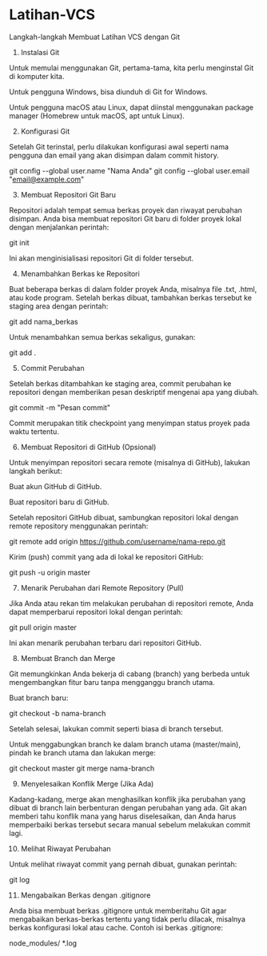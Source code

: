 # Latihan-VCS

Langkah-langkah Membuat Latihan VCS dengan Git

1. Instalasi Git

Untuk memulai menggunakan Git, pertama-tama, kita perlu menginstal Git di komputer kita.

Untuk pengguna Windows, bisa diunduh di Git for Windows.

Untuk pengguna macOS atau Linux, dapat diinstal menggunakan package manager (Homebrew untuk macOS, apt untuk Linux).


2. Konfigurasi Git

Setelah Git terinstal, perlu dilakukan konfigurasi awal seperti nama pengguna dan email yang akan disimpan dalam commit history.

git config --global user.name "Nama Anda"
git config --global user.email "email@example.com"

3. Membuat Repositori Git Baru

Repositori adalah tempat semua berkas proyek dan riwayat perubahan disimpan. Anda bisa membuat repositori Git baru di folder proyek lokal dengan menjalankan perintah:

git init

Ini akan menginisialisasi repositori Git di folder tersebut.

4. Menambahkan Berkas ke Repositori

Buat beberapa berkas di dalam folder proyek Anda, misalnya file .txt, .html, atau kode program. Setelah berkas dibuat, tambahkan berkas tersebut ke staging area dengan perintah:

git add nama_berkas

Untuk menambahkan semua berkas sekaligus, gunakan:

git add .

5. Commit Perubahan

Setelah berkas ditambahkan ke staging area, commit perubahan ke repositori dengan memberikan pesan deskriptif mengenai apa yang diubah.

git commit -m "Pesan commit"

Commit merupakan titik checkpoint yang menyimpan status proyek pada waktu tertentu.

6. Membuat Repositori di GitHub (Opsional)

Untuk menyimpan repositori secara remote (misalnya di GitHub), lakukan langkah berikut:

Buat akun GitHub di GitHub.

Buat repositori baru di GitHub.

Setelah repositori GitHub dibuat, sambungkan repositori lokal dengan remote repository menggunakan perintah:


git remote add origin https://github.com/username/nama-repo.git

Kirim (push) commit yang ada di lokal ke repositori GitHub:


git push -u origin master

7. Menarik Perubahan dari Remote Repository (Pull)

Jika Anda atau rekan tim melakukan perubahan di repositori remote, Anda dapat memperbarui repositori lokal dengan perintah:

git pull origin master

Ini akan menarik perubahan terbaru dari repositori GitHub.

8. Membuat Branch dan Merge

Git memungkinkan Anda bekerja di cabang (branch) yang berbeda untuk mengembangkan fitur baru tanpa mengganggu branch utama.

Buat branch baru:


git checkout -b nama-branch

Setelah selesai, lakukan commit seperti biasa di branch tersebut.

Untuk menggabungkan branch ke dalam branch utama (master/main), pindah ke branch utama dan lakukan merge:


git checkout master
git merge nama-branch

9. Menyelesaikan Konflik Merge (Jika Ada)

Kadang-kadang, merge akan menghasilkan konflik jika perubahan yang dibuat di branch lain berbenturan dengan perubahan yang ada. Git akan memberi tahu konflik mana yang harus diselesaikan, dan Anda harus memperbaiki berkas tersebut secara manual sebelum melakukan commit lagi.

10. Melihat Riwayat Perubahan

Untuk melihat riwayat commit yang pernah dibuat, gunakan perintah:

git log

11. Mengabaikan Berkas dengan .gitignore

Anda bisa membuat berkas .gitignore untuk memberitahu Git agar mengabaikan berkas-berkas tertentu yang tidak perlu dilacak, misalnya berkas konfigurasi lokal atau cache. Contoh isi berkas .gitignore:

node_modules/
*.log
